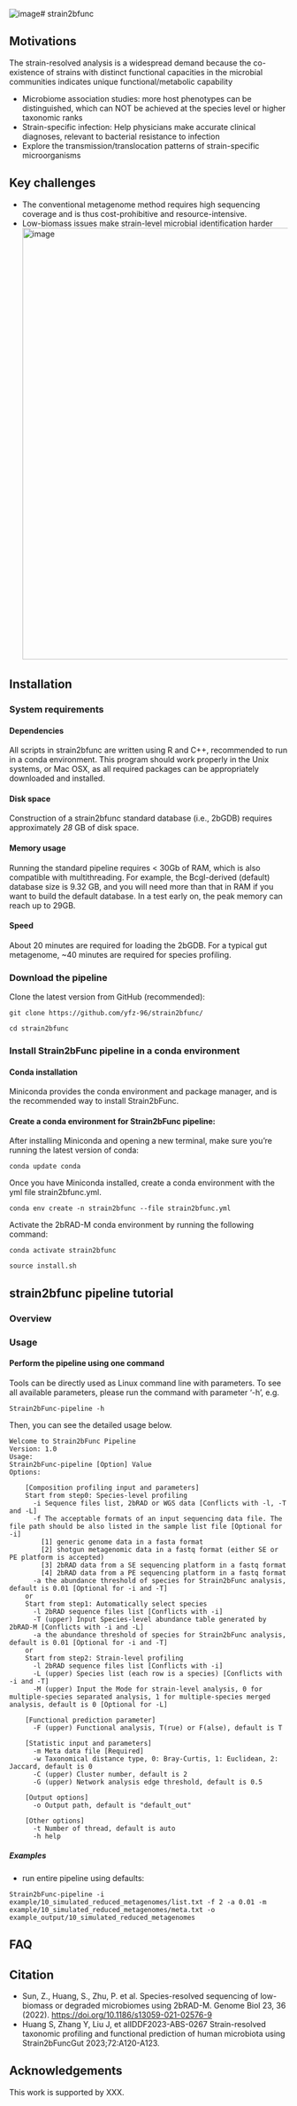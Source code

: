 ![image](https://github.com/yfz-96/strain2bfunc/assets/37996969/91580b55-1188-4d01-a77e-ecc7d34ad779)# strain2bfunc

## Motivations
The strain-resolved analysis is a widespread demand because the co-existence of strains with distinct functional capacities in the microbial communities indicates unique functional/metabolic capability
* Microbiome association studies: more host phenotypes can be distinguished, which can NOT be achieved at the species level or higher taxonomic ranks
* Strain-specific infection: Help physicians make accurate clinical diagnoses, relevant to bacterial resistance to infection
* Explore the transmission/translocation patterns of strain-specific microorganisms

## Key challenges
* The conventional metagenome method requires high sequencing coverage and is thus cost-prohibitive and resource-intensive.
* Low-biomass issues make strain-level microbial identification harder<img width="780" alt="image" src="https://github.com/shihuang047/strain2bfunc/assets/44211414/9c517599-872d-49d7-a303-b3cc4cb11745">

## Installation

### System requirements
#### Dependencies
All scripts in strain2bfunc are written using R and C++, recommended to run in a conda environment. This program should work properly in the Unix systems, or Mac OSX, as all required packages can be appropriately downloaded and installed.

#### Disk space
Construction of a strain2bfunc standard database (i.e., 2bGDB) requires approximately *28* GB of disk space.

#### Memory usage
Running the standard pipeline requires < 30Gb of RAM, which is also compatible with multithreading. For example, the BcgI-derived (default) database size is 9.32 GB, and you will need more than that in RAM if you want to build the default database. In a test early on, the peak memory can reach up to 29GB.

#### Speed
About 20 minutes are required for loading the 2bGDB. For a typical gut metagenome, ~40 minutes are required for species profiling.

### Download the pipeline

Clone the latest version from GitHub (recommended):  

   ```
   git clone https://github.com/yfz-96/strain2bfunc/  
   
   cd strain2bfunc
   ```
   
### Install Strain2bFunc pipeline in a conda environment

#### Conda installation

Miniconda provides the conda environment and package manager, and is the recommended way to install Strain2bFunc.

#### Create a conda environment for Strain2bFunc pipeline:
After installing Miniconda and opening a new terminal, make sure you’re running the latest version of conda:

```
conda update conda
```

Once you have Miniconda installed, create a conda environment with the yml file strain2bfunc.yml.

```
conda env create -n strain2bfunc --file strain2bfunc.yml
```

Activate the 2bRAD-M conda environment by running the following command:

```
conda activate strain2bfunc

source install.sh
```

## strain2bfunc pipeline tutorial

### Overview

### Usage

#### Perform the pipeline using one command
Tools can be directly used as Linux command line with parameters. To see all available parameters, please run the command with parameter ‘-h’, e.g.
```
Strain2bFunc-pipeline -h
```
Then, you can see the detailed usage below.
```
Welcome to Strain2bFunc Pipeline
Version: 1.0
Usage:
Strain2bFunc-pipeline [Option] Value
Options:

	[Composition profiling input and parameters]
	Start from step0: Species-level profiling
	  -i Sequence files list, 2bRAD or WGS data [Conflicts with -l, -T and -L]
	  -f The acceptable formats of an input sequencing data file. The file path should be also listed in the sample list file [Optional for -i]
	    [1] generic genome data in a fasta format
	    [2] shotgun metagenomic data in a fastq format (either SE or PE platform is accepted)
	    [3] 2bRAD data from a SE sequencing platform in a fastq format
	    [4] 2bRAD data from a PE sequencing platform in a fastq format
	  -a the abundance threshold of species for Strain2bFunc analysis, default is 0.01 [Optional for -i and -T]
	or
	Start from step1: Automatically select species
	  -l 2bRAD sequence files list [Conflicts with -i]
	  -T (upper) Input Species-level abundance table generated by 2bRAD-M [Conflicts with -i and -L]
	  -a the abundance threshold of species for Strain2bFunc analysis, default is 0.01 [Optional for -i and -T]
	or
	Start from step2: Strain-level profiling
	  -l 2bRAD sequence files list [Conflicts with -i]
	  -L (upper) Species list (each row is a species) [Conflicts with -i and -T]
	  -M (upper) Input the Mode for strain-level analysis, 0 for multiple-species separated analysis, 1 for multiple-species merged analysis, default is 0 [Optional for -L]

	[Functional prediction parameter]
	  -F (upper) Functional analysis, T(rue) or F(alse), default is T

	[Statistic input and parameters]
	  -m Meta data file [Required]
	  -w Taxonomical distance type, 0: Bray-Curtis, 1: Euclidean, 2: Jaccard, default is 0
	  -C (upper) Cluster number, default is 2
	  -G (upper) Network analysis edge threshold, default is 0.5

	[Output options]
	  -o Output path, default is "default_out"

	[Other options]
	  -t Number of thread, default is auto
	  -h help
```

##### Examples

* run entire pipeline using defaults:
  
```
Strain2bFunc-pipeline -i example/10_simulated_reduced_metagenomes/list.txt -f 2 -a 0.01 -m example/10_simulated_reduced_metagenomes/meta.txt -o example_output/10_simulated_reduced_metagenomes
```

## FAQ

## Citation

* Sun, Z., Huang, S., Zhu, P. et al. Species-resolved sequencing of low-biomass or degraded microbiomes using 2bRAD-M. Genome Biol 23, 36 (2022). https://doi.org/10.1186/s13059-021-02576-9
* Huang S, Zhang Y, Liu J, et alIDDF2023-ABS-0267 Strain-resolved taxonomic profiling and functional prediction of human microbiota using Strain2bFuncGut 2023;72:A120-A123.

## Acknowledgements
 This work is supported by XXX.

